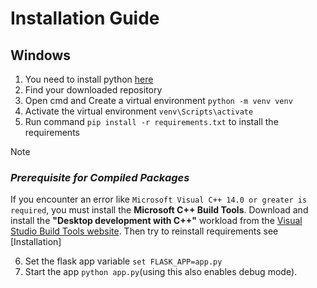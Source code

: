 # Installation Guide
## Windows
1. You need to install python [here](https://www.python.org/downloads/)
2. Find your downloaded repository
3. Open cmd and Create a virtual environment `python -m venv venv`
4. Activate the virtual environment `venv\Scripts\activate`
5. Run command `pip install -r requirements.txt` to install the requirements
>[!NOTE]
>### *Prerequisite for Compiled Packages*
>If you encounter an error like `Microsoft Visual C++ 14.0 or greater is required`, you must install the **Microsoft C++ Build Tools**. Download and install the **"Desktop development with C++"** workload from the [Visual Studio Build Tools website](https://visualstudio.microsoft.com/visual-cpp-build-tools/). Then try to reinstall requirements see [Installation]
6. Set the flask app variable `set FLASK_APP=app.py`
7. Start the app `python app.py`(using this also enables debug mode).